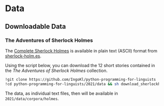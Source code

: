 # Data

## Downloadable Data

### The Adventures of Sherlock Holmes

The [Complete Sherlock Holmes](https://sherlock-holm.es/ascii/) is available in plain text (ASCII) format from [sherlock-holm.es](https://sherlock-holm.es).

Using the script below, you can download the 12 short stories contained in the *The Adventures of Sherlock Holmes* collection.

```bash
!git clone https://github.com/IngoKl/python-programming-for-linguists
!cd python-programming-for-linguists/2021/data && sh download_sherlockholmes.sh
```

The data, as individual text files, then will be available in `2021/data/corpora/holmes`.
